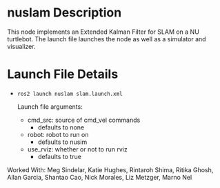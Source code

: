 # nuslam  Description
This node implements an Extended Kalman Filter for SLAM on a NU turtlebot. The launch file launches the node as well as a simulator and visualizer.

# Launch File Details
* `ros2 launch nuslam slam.launch.xml`
    
    Launch file arguments:
    - cmd_src: source of cmd_vel commands
        - defaults to none
    - robot: robot to run on
        - defaults to nusim
    - use_rviz: whether or not to run rviz
        - defaults to true

Worked With: Meg Sindelar, Katie Hughes, Rintaroh Shima, Ritika Ghosh, Allan Garcia, Shantao Cao, Nick Morales, Liz Metzger, Marno Nel